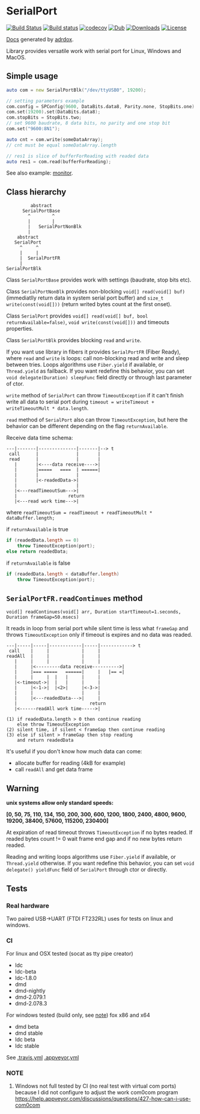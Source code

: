 # SerialPort

[![Build Status](https://travis-ci.org/deviator/serialport.svg?branch=master)](https://travis-ci.org/deviator/serialport)
[![Build status](https://ci.appveyor.com/api/projects/status/64m852qc8j3re1y1?svg=true)](https://ci.appveyor.com/project/deviator/serialport)
[![codecov](https://codecov.io/gh/deviator/serialport/branch/master/graph/badge.svg)](https://codecov.io/gh/deviator/serialport)
[![Dub](https://img.shields.io/dub/v/serialport.svg)](http://code.dlang.org/packages/serialport)
[![Downloads](https://img.shields.io/dub/dt/serialport.svg)](http://code.dlang.org/packages/serialport)
[![License](https://img.shields.io/dub/l/serialport.svg)](http://code.dlang.org/packages/serialport)

[Docs](http://serialport.dpldocs.info/serialport.html) generated by [adrdox](https://github.com/adamdruppe/adrdox).

Library provides versatile work with serial port for Linux, Windows and MacOS.

## Simple usage

```d
auto com = new SerialPortBlk("/dev/ttyUSB0", 19200);

// setting parameters example
com.config = SPConfig(9600, DataBits.data8, Parity.none, StopBits.one)
com.set(19200).set(DataBits.data8);
com.stopBits = StopBits.two;
// set 9600 baudrate, 8 data bits, no parity and one stop bit
com.set("9600:8N1");

auto cnt = com.write(someDataArray);
// cnt must be equal someDataArray.length

// res1 is slice of bufferForReading with readed data
auto res1 = com.read(bufferForReading);
```

See also example: [monitor](example/monitor).

## Class hierarchy

```
         abstract
      SerialPortBase
        ^        ^
        |        |
        |   SerialPortNonBlk
        |
    abstract
   SerialPort
     ^     ^
     |     |
     |  SerialPortFR
     |
SerialPortBlk
```

Class `SerialPortBase` provides work with settings (baudrate, stop bits etc).

Class `SerialPortNonBlk` provides non-blocking `void[] read(void[] buf)`
(immediatlly return data in system serial port buffer) and
`size_t write(const(void[]))` (return writed bytes count at the first onset).

Class `SerialPort` provides `void[] read(void[] buf, bool returnAvailable=false)`,
`void write(const(void[]))` and timeouts properties.

Class `SerialPortBlk` provides blocking `read` and `write`.

If you want use library in fibers it provides `SerialPortFR` (Fiber Ready),
where `read` and `write` is loops: call non-blocking read and write and
sleep between tries. Loops algorithms use `Fiber.yield` if available,
or `Thread.yield` as failback. If you want redefine this behavior, you
can set `void delegate(Duration) sleepFunc` field directly or through
last parameter of ctor.

`write` method of `SerialPort` can throw `TimeoutException` if it can't
finish write all data to serial port during
`timeout = writeTimeout + writeTimeoutMult * data.length`.

`read` method of `SerialPort` also can throw `TimeoutException`,
but here the behavior can be different depending on the flag `returnAvailable`.

Receive data time schema:

```
---|-------|--------------|-------|--> t
 call      |              |       |
 read      |              |       |
   |       |<----data receive---->|
   |       |=====   ====  | ======|
   |       |              |
   |       |<-readedData->|
   |                      |
   |<---readTimeoutSum--->|
   |                   return
   |<---read work time--->|
```

where `readTimeoutSum = readTimeout + readTimeoutMult * dataBuffer.length;`

if `returnAvailable` is true

```d
if (readedData.length == 0)
    throw TimeoutException(port);
else return readedData;
```

if `returnAvailable` is false

```d
if (readedData.length < dataBuffer.length)
    throw TimeoutException(port);
```

## `SerialPortFR.readContinues` method

    void[] readContinues(void[] arr, Duration startTimeout=1.seconds, Duration frameGap=50.msecs)

It reads in loop from serial port while silent time is less what `frameGap` and
throws `TimeoutException` only if timeout is expires and no data was readed.

```
---|-----|-----|------------|-----|------------> t
 call    |     |            |     |
readAll  |     |            |     |
   |     |     |            |     |
   |     |<---------data receive---------->|
   |     |=== =====   ======|     |   |== =|
   |     |     |  |   |     |     |
   |<-timeout->|  |   |     |     |
   |     |<-1->|  |<2>|     |<-3->|
   |     |                  |     |
   |     |<---readedData--->|     |
   |                           return
   |<------readAll work time----->|

(1) if readedData.length > 0 then continue reading
    else throw TimeoutException
(2) silent time, if silent < frameGap then continue reading
(3) else if silent > frameGap then stop reading
    and return readedData
```

It's useful if you don't know how much data can come:

* allocate buffer for reading (4kB for example)
* call `readAll` and get data frame

## Warning

**unix systems allow only standard speeds:**

**[0, 50, 75, 110, 134, 150, 200, 300, 600, 1200, 1800, 2400, 4800, 9600, 19200, 38400, 57600, 115200, 230400]**

At expiration of read timeout throws `TimeoutException` if no bytes readed.
If readed bytes count != 0 wait frame end gap and if no new bytes return readed.

Reading and writing loops algorithms use `Fiber.yield` if available,
or `Thread.yield` otherwise. If you want redefine this behavior, you can set
`void delegate() yieldFunc` field of `SerialPort` through ctor or directly.

## Tests

### Real hardware

Two paired USB->UART (FTDI FT232RL) uses for tests on linux and windows.

### CI

For linux and OSX tested (socat as tty pipe creator)

* ldc
* ldc-beta
* ldc-1.8.0
* dmd
* dmd-nightly
* dmd-2.079.1
* dmd-2.078.3

For windows tested (build only, see [note](#note)) fox x86 and x64

* dmd beta
* dmd stable
* ldc beta
* ldc stable

See [.travis.yml](.travis.yml) [.appveyor.yml](.appveyor.yml)

### NOTE

1. Windows not full tested by CI (no real test with virtual com ports)
    because I did not configure to adjust the work com0com program 
    https://help.appveyor.com/discussions/questions/427-how-can-i-use-com0com 